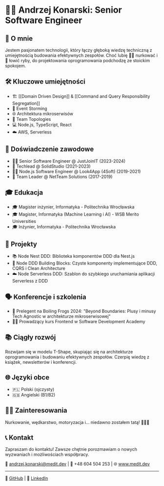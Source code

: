 # 👨‍💻 Andrzej Konarski: Senior Software Engineer

## 🚀 O mnie
Jestem pasjonatem technologii, który łączy głęboką wiedzę techniczną z umiejętnością budowania efektywnych zespołów. Choć lubię 🏊‍♂️ nurkować i 🎣 łowić ryby, do projektowania oprogramowania podchodzę ze stoickim spokojem.

## 🛠 Kluczowe umiejętności
- 🏗 [[Domain Driven Design]] & [[Command and Query Responsibility Segregation]]
- 🧠 Event Storming
- 🌐 Architektura mikroserwisów
- 🔄 Team Topologies
- 💻 Node.js, TypeScript, React
- ☁️ AWS, Serverless

## 💼 Doświadczenie zawodowe
- 🦸‍♂️ Senior Software Engineer @ JustJoinIT (2023-2024)
- 🏅 Techlead @ SolidStudio (2021-2023)
- 👨‍💻 Node.js Software Engineer @ Look4App (4Soft) (2019-2021)
- 👥 Team Leader @ NetTeam Solutions (2017-2019)

## 🎓 Edukacja
- 🎓 Magister inżynier, Informatyka - Politechnika Wrocławska
- 🎓 Magister, Informatyka (Machine Learning i AI) - WSB Merito Universities
- 🎓 Inżynier, Informatyka - Politechnika Wrocławska

## 🌟 Projekty
- 📚 Node Nest DDD: Biblioteka komponentów DDD dla Nest.js
- 🧱 Node DDD Building Blocks: Czyste komponenty implementujące DDD, CQRS i Clean Architecture
- ☁️ Node Serverless DDD: Szablon do szybkiego uruchamiania aplikacji Serverless z DDD

## 🗣 Konferencje i szkolenia
- 🎤 Prelegent na Boiling Frogs 2024: "Beyond Boundaries: Plusy i minusy Tech Agnostic w architekturze mikroserwisowej"
- 👨‍🏫 Prowadzący kurs Frontend w Software Development Academy

## 📚 Ciągły rozwój
Rozwijam się w modelu T-Shape, skupiając się na architekturze oprogramowania i budowaniu efektywnych zespołów. Czerpię wiedzę z książek, newsletterów i konferencji.

## 🌐 Języki obce
- 🇵🇱 Polski (ojczysty)
- 🇬🇧 Angielski (B1/B2)

## 🏄‍♂️ Zainteresowania
Nurkowanie, wędkarstwo, motoryzacja i... niedawno zostałem tatą! 👨‍👩‍👦

## 📞 Kontakt
Zapraszam do kontaktu! Zawsze chętnie porozmawiam o nowych wyzwaniach i możliwościach współpracy.

📧 andrzej.konarski@medit.dev | 📱 +48 604 504 253 | 🌐 www.medit.dev

---

🔗 [GitHub](https://github.com/medit-dev) | 🔗 [LinkedIn](https://www.linkedin.com/in/andrzej-konarski/)